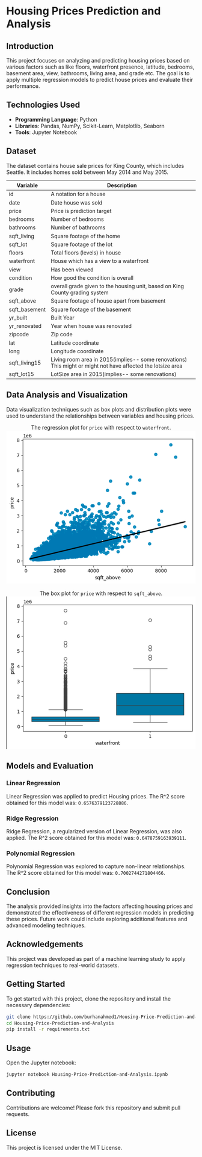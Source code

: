# Housing Prices Prediction and Analysis

## Introduction

This project focuses on analyzing and predicting housing prices based on various factors such as like floors, waterfront presence, latitude, bedrooms, basement area, view, bathrooms, living area, and grade etc. The goal is to apply multiple regression models to predict house prices and evaluate their performance.

## Technologies Used
- **Programming Language**: Python
- **Libraries**: Pandas, NumPy, Scikit-Learn, Matplotlib, Seaborn
- **Tools**: Jupyter Notebook

## Dataset

The dataset contains house sale prices for King County, which includes Seattle. It includes homes sold between May 2014 and May 2015.


| Variable      | Description                                                                                                 |
| ------------- | ----------------------------------------------------------------------------------------------------------- |
| id            | A notation for a house                                                                                      |
| date          | Date house was sold                                                                                         |
| price         | Price is prediction target                                                                                  |
| bedrooms      | Number of bedrooms                                                                                          |
| bathrooms     | Number of bathrooms                                                                                         |
| sqft_living   | Square footage of the home                                                                                  |
| sqft_lot      | Square footage of the lot                                                                                   |
| floors        | Total floors (levels) in house                                                                              |
| waterfront    | House which has a view to a waterfront                                                                      |
| view          | Has been viewed                                                                                             |
| condition     | How good the condition is overall                                                                           |
| grade         | overall grade given to the housing unit, based on King County grading system                                |
| sqft_above    | Square footage of house apart from basement                                                                 |
| sqft_basement | Square footage of the basement                                                                              |
| yr_built      | Built Year                                                                                                  |
| yr_renovated  | Year when house was renovated                                                                               |
| zipcode       | Zip code                                                                                                    |
| lat           | Latitude coordinate                                                                                         |
| long          | Longitude coordinate                                                                                        |
| sqft_living15 | Living room area in 2015(implies-- some renovations) This might or might not have affected the lotsize area |
| sqft_lot15    | LotSize area in 2015(implies-- some renovations)                                                            |

## Data Analysis and Visualization

Data visualization techniques such as box plots and distribution plots were used to understand the relationships between variables and housing prices.

<div align="center">
  
  The regression plot for `price` with respect to `waterfront`.
  <img src="sc/reg_plot.png" alt="Regression Plot" width="700"/>
  
 The box plot for `price` with respect to `sqft_above`.
  <img src="sc/box_plot.png" alt="Box Plot" width="700"/>
</div>


## Models and Evaluation

### Linear Regression

Linear Regression was applied to predict Housing prices. The R^2 score obtained for this model was: `0.6576379123728886`.

### Ridge Regression

Ridge Regression, a regularized version of Linear Regression, was also applied. The R^2 score obtained for this model was: `0.6478759163939111`.

### Polynomial Regression

Polynomial Regression was explored to capture non-linear relationships. The R^2 score obtained for this model was: `0.7002744271804466`.

## Conclusion

The analysis provided insights into the factors affecting housing prices and demonstrated the effectiveness of different regression models in predicting these prices. Future work could include exploring additional features and advanced modeling techniques.

## Acknowledgements

This project was developed as part of a machine learning study to apply regression techniques to real-world datasets.

## Getting Started
To get started with this project, clone the repository and install the necessary dependencies:
```bash
git clone https://github.com/burhanahmed1/Housing-Price-Prediction-and-Analysis.git
cd Housing-Price-Prediction-and-Analysis
pip install -r requirements.txt
```

## Usage
Open the Jupyter notebook:
```bash
jupyter notebook Housing-Price-Prediction-and-Analysis.ipynb
```

## Contributing
Contributions are welcome! Please fork this repository and submit pull requests.

## License
This project is licensed under the MIT License.
